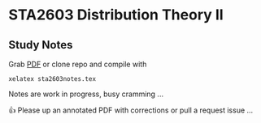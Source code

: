 STA2603 Distribution Theory II
=
Study Notes
-

Grab [PDF](https://github.com/PecuniaryFish/STA2603-Study-Notes/blob/master/sta2603notes.pdf?raw=true "PDF") or clone repo and compile with 

    xelatex sta2603notes.tex

Notes are work in progress, busy cramming ...

:+1: Please up an annotated PDF with corrections or pull a request issue ...
